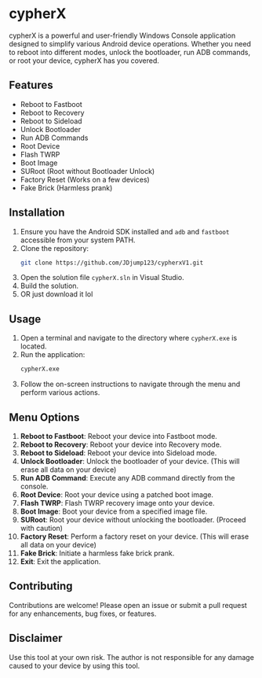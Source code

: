 # cypherX

cypherX is a powerful and user-friendly Windows Console application designed to simplify various Android device operations. Whether you need to reboot into different modes, unlock the bootloader, run ADB commands, or root your device, cypherX has you covered.

## Features

- Reboot to Fastboot
- Reboot to Recovery
- Reboot to Sideload
- Unlock Bootloader
- Run ADB Commands
- Root Device
- Flash TWRP
- Boot Image
- SURoot (Root without Bootloader Unlock)
- Factory Reset (Works on a few devices)
- Fake Brick (Harmless prank)

## Installation

1. Ensure you have the Android SDK installed and `adb` and `fastboot` accessible from your system PATH.
2. Clone the repository:
    ```sh
    git clone https://github.com/JDjump123/cypherxV1.git
    ```
3. Open the solution file `cypherX.sln` in Visual Studio.
4. Build the solution.
5. OR just download it lol

## Usage

1. Open a terminal and navigate to the directory where `cypherX.exe` is located.
2. Run the application:
    ```sh
    cypherX.exe
    ```
3. Follow the on-screen instructions to navigate through the menu and perform various actions.

## Menu Options

1. **Reboot to Fastboot**: Reboot your device into Fastboot mode.
2. **Reboot to Recovery**: Reboot your device into Recovery mode.
3. **Reboot to Sideload**: Reboot your device into Sideload mode.
4. **Unlock Bootloader**: Unlock the bootloader of your device. (This will erase all data on your device)
5. **Run ADB Command**: Execute any ADB command directly from the console.
6. **Root Device**: Root your device using a patched boot image.
7. **Flash TWRP**: Flash TWRP recovery image onto your device.
8. **Boot Image**: Boot your device from a specified image file.
9. **SURoot**: Root your device without unlocking the bootloader. (Proceed with caution)
10. **Factory Reset**: Perform a factory reset on your device. (This will erase all data on your device)
11. **Fake Brick**: Initiate a harmless fake brick prank.
12. **Exit**: Exit the application.


## Contributing

Contributions are welcome! Please open an issue or submit a pull request for any enhancements, bug fixes, or features.

## Disclaimer

Use this tool at your own risk. The author is not responsible for any damage caused to your device by using this tool.
